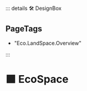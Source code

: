 ::: details 🛠 <dev>DesignBox</dev> 

<h2>PageTags</h2>

- "Eco.LandSpace.Overview"

:::

# 🟩 <eco>EcoSpace</eco>